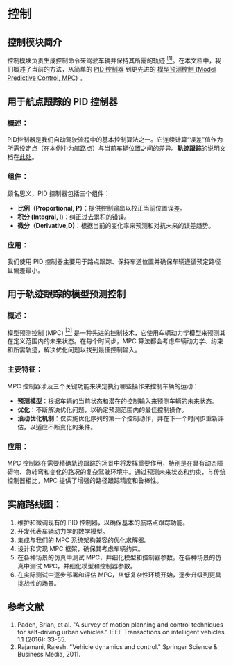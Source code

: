 # 控制
## 控制模块简介
控制模块负责生成控制命令来驾驶车辆并保持其所需的轨迹 <a href="#ref1"><sup>[1]</sup></a>。在本文档中，我们概述了当前的方法，从简单的 [PID 控制器](#PID) 到更先进的 [模型预测控制 (Model Predictive Control, MPC)](#MPC) 。


## 用于航点跟踪的 PID 控制器<a name="PID"/>

### 概述：
PID控制器是我们自动驾驶流程中的基本控制算法之一。它连续计算“误差”值作为所需设定点（在本例中为航路点）与当前车辆位置之间的差异。**轨迹跟踪**的说明文档在[此处](../course/trajectory_tracking.md)。

### 组件：
顾名思义，PID 控制器包括三个组件：

* **比例（Proportional, P）**：提供控制输出以校正当前位置误差。
* **积分 (Integral, I)**：纠正过去累积的错误。
* **微分（Derivative,D)**：根据当前的变化率来预测和对抗未来的误差趋势。

### 应用：
我们使用 PID 控制器主要用于路点跟踪、保持车道位置并确保车辆遵循预定路径且偏差最小。


## 用于轨迹跟踪的模型预测控制<a name="MPC"/>

### 概述：
模型预测控制 (MPC) <a href="#ref2"><sup>[2]</sup></a> 是一种先进的控制技术，它使用车辆动力学模型来预测其在定义范围内的未来状态。在每个时间步，MPC 算法都会考虑车辆动力学、约束和所需轨迹，解决优化问题以找到最佳控制输入。

### 主要特征：
MPC 控制器涉及三个关键功能来决定执行哪些操作来控制车辆的运动：

- **预测模型**：根据车辆的当前状态和潜在的控制输入来预测车辆的未来状态。
- **优化**：不断解决优化问题，以确定预测范围内的最佳控制操作。
- **滚动优化机制**：仅实施优化序列的第一个控制动作，并在下一个时间步重新评估，以适应不断变化的条件。

### 应用：
MPC 控制器在需要精确轨迹跟踪的场景中将发挥重要作用，特别是在具有动态障碍物、急转弯和变化的路况的复杂驾驶环境中。通过预测未来状态和约束，与传统控制器相比，MPC 提供了增强的路径跟踪精度和鲁棒性。

## 实施路线图：
1. 维护和微调现有的 PID 控制器，以确保基本的航路点跟踪功能。
2. 开发代表车辆动力学的数学模型。
3. 集成与我们的 MPC 系统架构兼容的优化求解器。
4. 设计和实现 MPC 框架，确保其考虑车辆约束。
5. 在各种场景的仿真中测试 MPC，并细化模型和控制器参数。在各种场景的仿真中测试 MPC，并细化模型和控制器参数。
6. 在实际测试中逐步部署和评估 MPC，从低复杂性环境开始，逐步升级到更具挑战性的场景。

## 参考文献
<ol>
    <li id="ref1">Paden, Brian, et al. "A survey of motion planning and control techniques for self-driving urban vehicles." IEEE Transactions on intelligent vehicles 1.1 (2016): 33-55.</li>
    <li id="ref2">Rajamani, Rajesh. "Vehicle dynamics and control." Springer Science & Business Media, 2011.</li>
</ol>